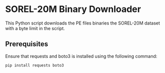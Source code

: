 # SOREL-20M Binary Downloader

This Python script downloads the PE files binaries the SOREL-20M dataset with a byte limit in the script.

## Prerequisites

Ensure that requests and boto3 is installed using the following command:

`pip install requests boto3`

